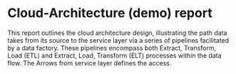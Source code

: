 # Cloud-Architecture (demo) report
This report outlines the cloud architecture design, illustrating the path data takes from its source to the service layer via a series of pipelines facilitated by a data factory. These pipelines encompass both Extract, Transform, Load (ETL) and Extract, Load, Transform (ELT) processes within the data flow.
The Arrows from service layer defines the access.
